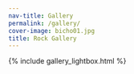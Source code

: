 ```yaml
---
nav-title: Gallery
permalink: /gallery/
cover-image: bicho01.jpg
title: Rock Gallery
---
```

{% include gallery_lightbox.html %}
